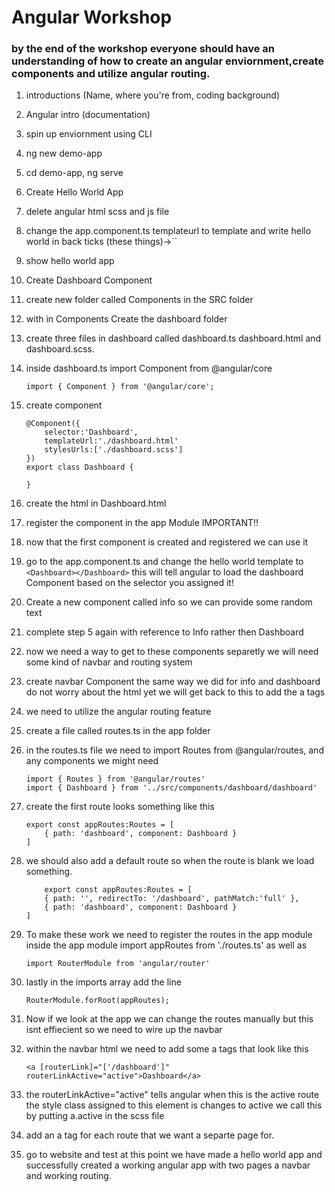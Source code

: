 # Angular Workshop

### by the end of the workshop everyone should have an understanding of how to create an angular enviornment,create components and utilize angular routing.

1. introductions (Name, where you're from, coding background)
2. Angular intro (documentation)

3. spin up enviornment using CLI
4. ng new demo-app
5. cd demo-app, ng serve

6. Create Hello World App
7. delete angular html scss and js file
8. change the app.component.ts templateurl to template and write hello
        world in back ticks (these things)->``
9. show hello world app

10. Create Dashboard Component
11. create new folder called Components in the SRC folder
12. with in Components Create the dashboard folder
13. create three files in dashboard called dashboard.ts dashboard.html
    and dashboard.scss.
14. inside dashboard.ts import Component from @angular/core
    ```
    import { Component } from '@angular/core';
    ```
15. create component
    ```
    @Component({
        selector:'Dashboard',
        templateUrl:'./dashboard.html'
        stylesUrls:['./dashboard.scss']
    })
    export class Dashboard {

    }
    ```
16. create the html in Dashboard.html
17. register the component in the app Module IMPORTANT!!
18. now that the first component is created and registered we can use it
19. go to the app.component.ts and change the hello world template to 
    `<Dashboard></Dashboard>`
    this will tell angular to load the dashboard Component based on the selector you assigned it!

20. Create a new component called info so we can provide some random text
21. complete step 5 again with reference to Info rather then Dashboard

22. now we need a way to get to these components separetly we will need some kind 
    of navbar and routing system
23. create navbar Component the same way we did for info and dashboard
    do not worry about the html yet we will get back to this to add the a tags
24. we need to utilize the angular routing feature
25. create a file called routes.ts in the app folder
26. in the routes.ts file we need to import Routes from @angular/routes, and any
    components we might need
    ```
    import { Routes } from '@angular/routes'
    import { Dashboard } from '../src/components/dashboard/dashboard'
    ```
27. create the first route looks something like this 
    ```
    export const appRoutes:Routes = [
        { path: 'dashboard', component: Dashboard }
    ]
    ```
28. we should also add a default route so when the route is blank we load  something.
    ```
        export const appRoutes:Routes = [
        { path: '', redirectTo: '/dashboard', pathMatch:'full' },
        { path: 'dashboard', component: Dashboard }
    ]
    ```
29. To make these work we need to register the routes in the app module
    inside the app module import appRoutes from './routes.ts' as well as
    ```
    import RouterModule from 'angular/router'
    ```
30. lastly in the imports array add the line 
    ```
    RouterModule.forRoot(appRoutes);
    ```

31. Now if we look at the app we can change the routes manually but this isnt
    effiecient so we need to wire up the navbar
32. within the navbar html we need to add some a tags that look like this
    ```
    <a [routerLink]="['/dashboard']" routerLinkActive="active">Dashboard</a>
    ```
33. the routerLinkActive="active" tells angular when this is the active route the
    style class assigned to this element is changes to active we call this by putting a.active in the scss file
34. add an a tag for each route that we want a separte page for.
35. go to website and test at this point we have made a hello world app and
    successfully created a working angular app with two pages a navbar and working routing.